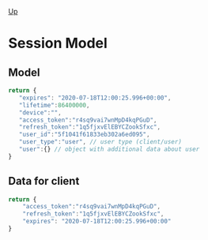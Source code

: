 [Up](../README.md)

# Session Model

## Model

```javascript
return {
   "expires": "2020-07-18T12:00:25.996+00:00",
   "lifetime":86400000,
   "device":"",
   "access_token":"r4sq9vai7wnMpD4kqPGuD",
   "refresh_token":"1q5fjxvElEBYCZookSfxc",
   "user_id":"5f1041f61833eb302a6ed095",
   "user_type":"user", // user type (client/user)
   "user":{} // object with additional data about user
}
```

## Data for client

```javascript
return {
    "access_token":"r4sq9vai7wnMpD4kqPGuD",
    "refresh_token":"1q5fjxvElEBYCZookSfxc",
    "expires": "2020-07-18T12:00:25.996+00:00"
}
```
